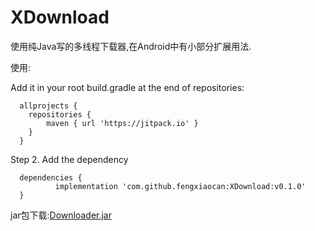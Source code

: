 # XDownload

使用纯Java写的多线程下载器,在Android中有小部分扩展用法.

使用:

Add it in your root build.gradle at the end of repositories:

	  allprojects {
	  	repositories {
	  		maven { url 'https://jitpack.io' }
	  	}
	  }
  
Step 2. Add the dependency

	  dependencies {
	          implementation 'com.github.fengxiaocan:XDownload:v0.1.0'
	  }
  
jar包下载:[Downloader.jar](./javalib/javalib.jar)
